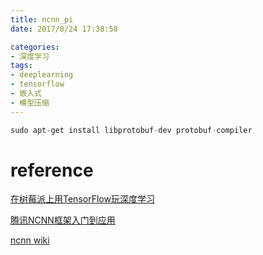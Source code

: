 ```yaml
---
title: ncnn_pi
date: 2017/8/24 17:38:58

categories:
- 深度学习
tags:
- deeplearning
- tensorflow
- 嵌入式
- 模型压缩
---
```







<!--more-->

```cpp
sudo apt-get install libprotobuf-dev protobuf-compiler
```








# reference

[在树莓派上用TensorFlow玩深度学习](https://www.codelast.com/%E5%8E%9F%E5%88%9B-%E5%9C%A8%E6%A0%91%E8%8E%93%E6%B4%BE%E4%B8%8A%E7%94%A8tensorflow%E7%8E%A9%E6%B7%B1%E5%BA%A6%E5%AD%A6%E4%B9%A0deep-learning/)

[腾讯NCNN框架入门到应用](http://blog.csdn.net/best_coder/article/details/76201275)

[ncnn wiki](https://github.com/Tencent/ncnn/wiki)